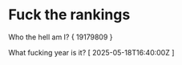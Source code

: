 # Fuck the rankings

Who the hell am I?
{ 19179809 }

What fucking year is it?
[ 2025-05-18T16:40:00Z ]
